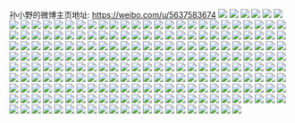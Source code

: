 孙小野的微博主页地址: https://weibo.com/u/5637583674 
![](https://wx4.sinaimg.cn/mw2000/0069wJ2Wly1h8u3r1hcwuj30u01cx0z7.jpg) 
![](https://wx4.sinaimg.cn/mw2000/0069wJ2Wly1h8u3sm7dxdj30tu13un1v.jpg) 
![](https://wx4.sinaimg.cn/mw2000/0069wJ2Wly1h8u3r1ur7hj30u0140jwl.jpg) 
![](https://wx4.sinaimg.cn/mw2000/0069wJ2Wly1h8u3r20v8lj30u0140438.jpg) 
![](https://wx4.sinaimg.cn/mw2000/0069wJ2Wly1h8u3r1nwvwj30u0140wlf.jpg) 
![](https://wx4.sinaimg.cn/mw2000/0069wJ2Wly1h8u3r29ichj30u01d0wk9.jpg) 
![](https://wx4.sinaimg.cn/mw2000/0069wJ2Wly1h80cv8tf5xj31410u0qau.jpg) 
![](https://wx4.sinaimg.cn/mw2000/0069wJ2Wly1h80cvadw46j30u0140nah.jpg) 
![](https://wx4.sinaimg.cn/mw2000/0069wJ2Wly1h80cv7lj8uj30u014019j.jpg) 
![](https://wx4.sinaimg.cn/mw2000/0069wJ2Wly1h80cva20pej30u01bawrb.jpg) 
![](https://wx4.sinaimg.cn/mw2000/0069wJ2Wly1h77dd2qnecj30u0140q59.jpg) 
![](https://wx4.sinaimg.cn/mw2000/0069wJ2Wly1h74thp5cfaj30u00u0dho.jpg) 
![](https://wx4.sinaimg.cn/mw2000/0069wJ2Wly1h73upnois3j30u01hcwnf.jpg) 
![](https://wx4.sinaimg.cn/mw2000/0069wJ2Wly1h73upnvegcj30u01hcjus.jpg) 
![](https://wx4.sinaimg.cn/mw2000/0069wJ2Wly1h6urpftp6aj30u01mzwj5.jpg) 
![](https://wx4.sinaimg.cn/mw2000/0069wJ2Wly1h6urpg3bo7j30u01l3add.jpg) 
![](https://wx4.sinaimg.cn/mw2000/0069wJ2Wly1h6rpyxz2vlj30k00zk3zd.jpg) 
![](https://wx4.sinaimg.cn/mw2000/0069wJ2Wly1h6c0vnevr4j30u014076b.jpg) 
![](https://wx4.sinaimg.cn/mw2000/0069wJ2Wly1h6c0vot84vj30u014076p.jpg) 
![](https://wx4.sinaimg.cn/mw2000/0069wJ2Wly1h6c0vnlnysj31400u00wo.jpg) 
![](https://wx4.sinaimg.cn/mw2000/0069wJ2Wly1h6c0raso7aj30mz0umq4k.jpg) 
![](https://wx4.sinaimg.cn/mw2000/0069wJ2Wly1h6c0rcex9xj30u0141q9w.jpg) 
![](https://wx4.sinaimg.cn/mw2000/0069wJ2Wly1h5tshaw2vuj30u0140tge.jpg) 
![](https://wx4.sinaimg.cn/mw2000/0069wJ2Wly1h5tshc1vppj30u0140q87.jpg) 
![](https://wx4.sinaimg.cn/mw2000/0069wJ2Wly1h5tshb4z2tj30u0140jyb.jpg) 
![](https://wx4.sinaimg.cn/mw2000/0069wJ2Wly1h5tshbcb8rj30u011iwld.jpg) 
![](https://wx4.sinaimg.cn/mw2000/0069wJ2Wly1h5tshbk13dj316e0u0wks.jpg) 
![](https://wx4.sinaimg.cn/mw2000/0069wJ2Wly1h5tshbuytqj31410u0jyt.jpg) 
![](https://wx4.sinaimg.cn/mw2000/0069wJ2Wly1h55h1poaz8j30u0140tge.jpg) 
![](https://wx4.sinaimg.cn/mw2000/0069wJ2Wly1h55h27a3lsj31400u0q7x.jpg) 
![](https://wx4.sinaimg.cn/mw2000/0069wJ2Wly1h55h1sz11gj30u01hc44j.jpg) 
![](https://wx4.sinaimg.cn/mw2000/0069wJ2Wly1h55h1tmvjcj30u0140n32.jpg) 
![](https://wx4.sinaimg.cn/mw2000/0069wJ2Wly1h4hu4di8lvj30u01400yb.jpg) 
![](https://wx4.sinaimg.cn/mw2000/0069wJ2Wly1h4hu4e6q9qj30u0140gq6.jpg) 
![](https://wx4.sinaimg.cn/mw2000/0069wJ2Wly1h4hu4b6hsxj30u0140grc.jpg) 
![](https://wx4.sinaimg.cn/mw2000/0069wJ2Wly1h4hu4eq8v2j30u0140442.jpg) 
![](https://wx4.sinaimg.cn/mw2000/0069wJ2Wly1h4hu4f4ctoj30u0146jxh.jpg) 
![](https://wx4.sinaimg.cn/mw2000/0069wJ2Wly1h4clxc1he3j30u0140qb2.jpg) 
![](https://wx4.sinaimg.cn/mw2000/0069wJ2Wly1h4clxbmh9kj30u0140428.jpg) 
![](https://wx4.sinaimg.cn/mw2000/0069wJ2Wly1h4clxdd9nsj30u01407dn.jpg) 
![](https://wx4.sinaimg.cn/mw2000/0069wJ2Wly1h4clxbc1cmj30u0140n42.jpg) 
![](https://wx4.sinaimg.cn/mw2000/0069wJ2Wly1h4clxdqephj30u0141wij.jpg) 
![](https://wx4.sinaimg.cn/mw2000/0069wJ2Wly1h4clxe4gqej30u01407a1.jpg) 
![](https://wx4.sinaimg.cn/mw2000/0069wJ2Wly1h4clxekuzgj30u0140ajh.jpg) 
![](https://wx4.sinaimg.cn/mw2000/0069wJ2Wly1h4clxfgqycj30u0140dpl.jpg) 
![](https://wx4.sinaimg.cn/mw2000/0069wJ2Wly1h4clxg1olcj30u00u0k1w.jpg) 
![](https://wx4.sinaimg.cn/mw2000/0069wJ2Wly1h4clxgjollj30u0140aio.jpg) 
![](https://wx4.sinaimg.cn/mw2000/0069wJ2Wly1h4clxgtykfj30u0140n2u.jpg) 
![](https://wx4.sinaimg.cn/mw2000/0069wJ2Wly1h4clxh7926j30u01400z1.jpg) 
![](https://wx4.sinaimg.cn/mw2000/0069wJ2Wly1h4clxih4p0j30s01akdmd.jpg) 
![](https://wx4.sinaimg.cn/mw2000/0069wJ2Wly1h3ifse68g2j30u0140n5h.jpg) 
![](https://wx4.sinaimg.cn/mw2000/0069wJ2Wly1h3ifsdxa2mj30k00zkack.jpg) 
![](https://wx4.sinaimg.cn/mw2000/0069wJ2Wly1h3ifsdpxdhj30k00zkdjo.jpg) 
![](https://wx4.sinaimg.cn/mw2000/0069wJ2Wly1h3a4mqnrw3j30u01a446f.jpg) 
![](https://wx4.sinaimg.cn/mw2000/0069wJ2Wly1h3a4mx03a9j30wx0u0qbx.jpg) 
![](https://wx4.sinaimg.cn/mw2000/0069wJ2Wly1h3a4mo9yv8j30u01407fq.jpg) 
![](https://wx4.sinaimg.cn/mw2000/0069wJ2Wly1h3a4muzqtqj30u0140agr.jpg) 
![](https://wx4.sinaimg.cn/mw2000/0069wJ2Wly1h3a4mtw7i4j30u05n14qp.jpg) 
![](https://wx4.sinaimg.cn/mw2000/0069wJ2Wly1h3a4mycux6j30u0140jzq.jpg) 
![](https://wx4.sinaimg.cn/mw2000/0069wJ2Wly1h1pq46mhnvj30t51fsdjl.jpg) 
![](https://wx4.sinaimg.cn/mw2000/0069wJ2Wly1h15ndvvbidj31sx0u0gvw.jpg) 
![](https://wx4.sinaimg.cn/mw2000/0069wJ2Wly1h0n7di1rntj30u00xvn40.jpg) 
![](https://wx4.sinaimg.cn/mw2000/0069wJ2Wly1h0n7di9h4qj30u00xttbk.jpg) 
![](https://wx4.sinaimg.cn/mw2000/0069wJ2Wly1h0n7djbf6xj30u014046q.jpg) 
![](https://wx4.sinaimg.cn/mw2000/0069wJ2Wly1gz3p4f6ecbj30u00jp405.jpg) 
![](https://wx4.sinaimg.cn/mw2000/0069wJ2Wly1gxueeg3czfj30mi0u0dmt.jpg) 
![](https://wx4.sinaimg.cn/mw2000/0069wJ2Wly1gxp93hqcnnj32c033yb2a.jpg) 
![](https://wx4.sinaimg.cn/mw2000/0069wJ2Wly1gxp98sv9ccj32c03401l0.jpg) 
![](https://wx4.sinaimg.cn/mw2000/0069wJ2Wly1gwid3q94k2j30u0140wi8.jpg) 
![](https://wx4.sinaimg.cn/mw2000/0069wJ2Wly1gwid3r3ovnj30u0140459.jpg) 
![](https://wx4.sinaimg.cn/mw2000/0069wJ2Wly1gwh4ntmyg9j30u00zi146.jpg) 
![](https://wx4.sinaimg.cn/mw2000/0069wJ2Wly1gwfxwwyc14j30u011i7e8.jpg) 
![](https://wx4.sinaimg.cn/mw2000/0069wJ2Wly1gwfxwvyy46j30u011ithp.jpg) 
![](https://wx4.sinaimg.cn/mw2000/0069wJ2Wly1gwdnj59jmmj31410u0qg2.jpg) 
![](https://wx4.sinaimg.cn/mw2000/0069wJ2Wly1gwdnj88e7kj30u0140tko.jpg) 
![](https://wx4.sinaimg.cn/mw2000/0069wJ2Wly1gvpohop0e7j32c0340qv6.jpg) 
![](https://wx4.sinaimg.cn/mw2000/0069wJ2Wly1gvpohrbbl3j33402c0x6q.jpg) 
![](https://wx4.sinaimg.cn/mw2000/0069wJ2Wly1gvkxxejcccj62c0340kjm02.jpg) 
![](https://wx4.sinaimg.cn/mw2000/0069wJ2Wly1gvkxxgvri3j32c0340e83.jpg) 
![](https://wx4.sinaimg.cn/mw2000/0069wJ2Wly1gvkxxk8dfhj62c0340qv702.jpg) 
![](https://wx4.sinaimg.cn/mw2000/0069wJ2Wly1gvkxxipoafj62c0340qv702.jpg) 
![](https://wx4.sinaimg.cn/mw2000/0069wJ2Wly1gvkxxbjihaj32c03401kz.jpg) 
![](https://wx4.sinaimg.cn/mw2000/0069wJ2Wly1gvkxxcw255j62c0340x6q02.jpg) 
![](https://wx4.sinaimg.cn/mw2000/0069wJ2Wly1gvkxxla8dkj62c02lcu0x02.jpg) 
![](https://wx4.sinaimg.cn/mw2000/0069wJ2Wly1gva5b603n2j62c0340npe02.jpg) 
![](https://wx4.sinaimg.cn/mw2000/0069wJ2Wly1gv45jn1ndzj60u0140tgv02.jpg) 
![](https://wx4.sinaimg.cn/mw2000/0069wJ2Wly1gv45jma2vnj60u014048702.jpg) 
![](https://wx4.sinaimg.cn/mw2000/0069wJ2Wly1gv054w5pihj60u0140qgl02.jpg) 
![](https://wx4.sinaimg.cn/mw2000/0069wJ2Wly1gv04whti17j60u0140gt702.jpg) 
![](https://wx4.sinaimg.cn/mw2000/0069wJ2Wly1gtxydyca3pj30u0140k0d.jpg) 
![](https://wx4.sinaimg.cn/mw2000/0069wJ2Wly1gtxye0mbj4j30u0140156.jpg) 
![](https://wx4.sinaimg.cn/mw2000/0069wJ2Wly1gtrkfcqbrpj30u014017c.jpg) 
![](https://wx4.sinaimg.cn/mw2000/0069wJ2Wly1gtrkfdexmcj30u0140jyj.jpg) 
![](https://wx4.sinaimg.cn/mw2000/0069wJ2Wly1gtn3792j6dj30n008awfl.jpg) 
![](https://wx4.sinaimg.cn/mw2000/0069wJ2Wly1gtkot87dcjj30pk0qm3zu.jpg) 
![](https://wx4.sinaimg.cn/mw2000/0069wJ2Wly1gtbzjuymdjj32c03401kz.jpg) 
![](https://wx4.sinaimg.cn/mw2000/0069wJ2Wly1gsyr2gyo7xj30u00vgdip.jpg) 
![](https://wx4.sinaimg.cn/mw2000/0069wJ2Wly1gslhkplcldj30u010645m.jpg) 
![](https://wx4.sinaimg.cn/mw2000/0069wJ2Wly1gslhkq8xt5j31400u079o.jpg) 
![](https://wx4.sinaimg.cn/mw2000/0069wJ2Wly1gslhkotj1fj30u01407a7.jpg) 
![](https://wx4.sinaimg.cn/mw2000/0069wJ2Wly1gs8dps5wh3j30t31frqd7.jpg) 
![](https://wx4.sinaimg.cn/mw2000/0069wJ2Wly1gs51ii4beaj30u00ysgxr.jpg) 
![](https://wx4.sinaimg.cn/mw2000/0069wJ2Wly1gs51iiezh0j30u0140k7m.jpg) 
![](https://wx4.sinaimg.cn/mw2000/0069wJ2Wly1gs51ihqk15j31400u0dqx.jpg) 
![](https://wx4.sinaimg.cn/mw2000/0069wJ2Wly1gs40b4yy7zj31400u07gz.jpg) 
![](https://wx4.sinaimg.cn/mw2000/0069wJ2Wly1grwxqcp9m9j30u014b4ck.jpg) 
![](https://wx4.sinaimg.cn/mw2000/0069wJ2Wly1grvzq48jfej30u014012m.jpg) 
![](https://wx4.sinaimg.cn/mw2000/0069wJ2Wly1grvzq3oattj30u01407dn.jpg) 
![](https://wx4.sinaimg.cn/mw2000/0069wJ2Wly1grozkmfddwj31400u0dml.jpg) 
![](https://wx4.sinaimg.cn/mw2000/0069wJ2Wly1grozklvib7j31400u0aiw.jpg) 
![](https://wx4.sinaimg.cn/mw2000/0069wJ2Wly1grnsqcb3tlj30u0140qf2.jpg) 
![](https://wx4.sinaimg.cn/mw2000/0069wJ2Wly1grnsqbads8j30u0140am8.jpg) 
![](https://wx4.sinaimg.cn/mw2000/0069wJ2Wly1grnbedhreyj30u0140ncw.jpg) 
![](https://wx4.sinaimg.cn/mw2000/0069wJ2Wly1grjetthc76j30hw0mmdjm.jpg) 
![](https://wx4.sinaimg.cn/mw2000/0069wJ2Wly1gray7i5k85j30my13e4cp.jpg) 
![](https://wx4.sinaimg.cn/mw2000/0069wJ2Wly1gr7t9jb71sj30u0140k2p.jpg) 
![](https://wx4.sinaimg.cn/mw2000/0069wJ2Wly1gr471r1w29j31400u0k45.jpg) 
![](https://wx4.sinaimg.cn/mw2000/0069wJ2Wly1gr471mfttzj30u0140k1x.jpg) 
![](https://wx4.sinaimg.cn/mw2000/0069wJ2Wly1gr471ojdbkj31400u07eh.jpg) 
![](https://wx4.sinaimg.cn/mw2000/0069wJ2Wly1gr471n6uw7j30u0140gtr.jpg) 
![](https://wx4.sinaimg.cn/mw2000/0069wJ2Wly1gr471kpyyaj31400u012s.jpg) 
![](https://wx4.sinaimg.cn/mw2000/0069wJ2Wly1gr471lek25j31400u049n.jpg) 
![](https://wx4.sinaimg.cn/mw2000/0069wJ2Wly1gr471suy4aj31400u07eo.jpg) 
![](https://wx4.sinaimg.cn/mw2000/0069wJ2Wly1gr471ronwoj30u014046h.jpg) 
![](https://wx4.sinaimg.cn/mw2000/0069wJ2Wly1gr471pssh7j30u0140n9z.jpg) 
![](https://wx4.sinaimg.cn/mw2000/0069wJ2Wly1gr2zpw9e26j31400u0gzi.jpg) 
![](https://wx4.sinaimg.cn/mw2000/0069wJ2Wly1gr0wydeyatj30u01hc7gh.jpg) 
![](https://wx4.sinaimg.cn/mw2000/0069wJ2Wly1gqzeovqlwbj30u00z4qf9.jpg) 
![](https://wx4.sinaimg.cn/mw2000/0069wJ2Wly1gqzeov2p3cj30u00u0tdt.jpg) 
![](https://wx4.sinaimg.cn/mw2000/0069wJ2Wly1gqzeow9fqrj30u00u0gqh.jpg) 
![](https://wx4.sinaimg.cn/mw2000/0069wJ2Wly1gqicn5kq00j30u01407ec.jpg) 
![](https://wx4.sinaimg.cn/mw2000/0069wJ2Wly1gqiclur5yoj310t0u079t.jpg) 
![](https://wx4.sinaimg.cn/mw2000/0069wJ2Wly1gqiclxlpotj31400u0dox.jpg) 
![](https://wx4.sinaimg.cn/mw2000/0069wJ2Wly1gq6pfd6oa5j30u0140128.jpg) 
![](https://wx4.sinaimg.cn/mw2000/0069wJ2Wly1gq6pfe6tdqj30u0140qan.jpg) 
![](https://wx4.sinaimg.cn/mw2000/0069wJ2Wly1gpext2mf8tj30mi0u0qv5.jpg) 
![](https://wx4.sinaimg.cn/mw2000/0069wJ2Wly1gpexu4k9l4j31o02814qq.jpg) 
![](https://wx4.sinaimg.cn/mw2000/0069wJ2Wly1gpextew1foj30mi0u0x4g.jpg) 
![](https://wx4.sinaimg.cn/mw2000/0069wJ2Wly1gpexteelkfj30mi0u0txi.jpg) 
![](https://wx4.sinaimg.cn/mw2000/0069wJ2Wgy1gp7obfx2ouj30u0140gvf.jpg) 
![](https://wx4.sinaimg.cn/mw2000/0069wJ2Wgy1gp7obh45jqj31400u0tjn.jpg) 
![](https://wx4.sinaimg.cn/mw2000/0069wJ2Wgy1gp7obeueb5j30u0140k5b.jpg) 
![](https://wx4.sinaimg.cn/mw2000/0069wJ2Wgy1gp7obih19uj31400u0k4z.jpg) 
![](https://wx4.sinaimg.cn/mw2000/0069wJ2Wly1golrtx9s7jj32c0340e4x.jpg) 
![](https://wx4.sinaimg.cn/mw2000/0069wJ2Wly1goc9mfs0l4j32c02c07wi.jpg) 
![](https://wx4.sinaimg.cn/mw2000/0069wJ2Wly1gnm1m4x2n8j32c0340u0y.jpg) 
![](https://wx4.sinaimg.cn/mw2000/0069wJ2Wly1gndu2x728lj32u124ikjm.jpg) 
![](https://wx4.sinaimg.cn/mw2000/0069wJ2Wly1gndu2sp28vj32c02c0b29.jpg) 
![](https://wx4.sinaimg.cn/mw2000/0069wJ2Wly1gndu32arlyj32c02c0kjm.jpg) 
![](https://wx4.sinaimg.cn/mw2000/0069wJ2Wly1gndu372i01j31o0280hdu.jpg) 
![](https://wx4.sinaimg.cn/mw2000/0069wJ2Wly1gndu3ax0puj311c33yu0x.jpg) 
![](https://wx4.sinaimg.cn/mw2000/0069wJ2Wly1gndu3farrxj32801o07wi.jpg) 
![](https://wx4.sinaimg.cn/mw2000/0069wJ2Wly1gndu3iievrj32bl2bl4qq.jpg) 
![](https://wx4.sinaimg.cn/mw2000/0069wJ2Wly1gndu3mtwiaj32c02c0npd.jpg) 
![](https://wx4.sinaimg.cn/mw2000/0069wJ2Wly1gndu3r7ndaj32c02c07wh.jpg) 
![](https://wx4.sinaimg.cn/mw2000/0069wJ2Wly1gn9harm9iij325q1mi4qq.jpg) 
![](https://wx4.sinaimg.cn/mw2000/0069wJ2Wly1gn9havpnsgj32801o0qv6.jpg) 
![](https://wx4.sinaimg.cn/mw2000/0069wJ2Wly1gn9hawo9b1j30n00k5qa1.jpg) 
![](https://wx4.sinaimg.cn/mw2000/0069wJ2Wly1gmyqjnr975j32bb2bbe82.jpg) 
![](https://wx4.sinaimg.cn/mw2000/0069wJ2Wly1gmyqjrwmxyj33402c0e81.jpg) 
![](https://wx4.sinaimg.cn/mw2000/0069wJ2Wly1gmyqjmaznyj32c03407wj.jpg) 
![](https://wx4.sinaimg.cn/mw2000/0069wJ2Wly1gmyqjpcfr0j3340340e82.jpg) 
![](https://wx4.sinaimg.cn/mw2000/0069wJ2Wly1gmyqjqoakqj32c0340qv6.jpg) 
![](https://wx4.sinaimg.cn/mw2000/0069wJ2Wly1gm8ht07tu8j31hf0u0151.jpg) 
![](https://wx4.sinaimg.cn/mw2000/0069wJ2Wly1gm8hsz0w35j31hc0u0wu3.jpg) 
![](https://wx4.sinaimg.cn/mw2000/0069wJ2Wly1gm8ht1ewwbj31hd0u0wuj.jpg) 
![](https://wx4.sinaimg.cn/mw2000/0069wJ2Wly1gm8ht2hf30j31hc0u0tsd.jpg) 
![](https://wx4.sinaimg.cn/mw2000/0069wJ2Wly1glysw3bjgij33402c0e82.jpg) 
![](https://wx4.sinaimg.cn/mw2000/0069wJ2Wly1glysw268e7j32bb2lp4qq.jpg) 
![](https://wx4.sinaimg.cn/mw2000/0069wJ2Wly1glvh4a3lhij31i41i4e4y.jpg) 
![](https://wx4.sinaimg.cn/mw2000/0069wJ2Wly1gltb9s8o6kj32c0340kjm.jpg) 
![](https://wx4.sinaimg.cn/mw2000/0069wJ2Wly1gltb9tvxdzj32c0340hdt.jpg) 
![](https://wx4.sinaimg.cn/mw2000/0069wJ2Wly1gltb9w7o9hj33402c0qv6.jpg) 
![](https://wx4.sinaimg.cn/mw2000/0069wJ2Wly1gltba2nfzuj33402c0qv6.jpg) 
![](https://wx4.sinaimg.cn/mw2000/0069wJ2Wly1gjth7aejrtj3190280u0x.jpg) 
![](https://wx4.sinaimg.cn/mw2000/0069wJ2Wly1gjth7dimtfj3190280x6p.jpg) 
![](https://wx4.sinaimg.cn/mw2000/0069wJ2Wly1gilskn6lmtj31400u0aqz.jpg) 
![](https://wx4.sinaimg.cn/mw2000/0069wJ2Wly1gilskoat76j30u00u07dj.jpg) 
![](https://wx4.sinaimg.cn/mw2000/0069wJ2Wly1gg8bakyiw5j31mb1mb7wh.jpg) 
![](https://wx4.sinaimg.cn/mw2000/0069wJ2Wly1gg8bamqxouj32c03407wk.jpg) 
![](https://wx4.sinaimg.cn/mw2000/0069wJ2Wly1gfcv2veyj6j31o01yib2a.jpg) 
![](https://wx4.sinaimg.cn/mw2000/0069wJ2Wly1gfcv2w7xaij32c02c0x6q.jpg) 
![](https://wx4.sinaimg.cn/mw2000/0069wJ2Wly1gevg5uuyyyj33402c0npg.jpg) 
![](https://wx4.sinaimg.cn/mw2000/0069wJ2Wly1gevg5y6ijaj32c0340x6p.jpg) 
![](https://wx4.sinaimg.cn/mw2000/0069wJ2Wly1gdirdgrm97j31400u0gy6.jpg) 
![](https://wx4.sinaimg.cn/mw2000/0069wJ2Wly1gcy9pxrgeej32c0340kjn.jpg) 
![](https://wx4.sinaimg.cn/mw2000/0069wJ2Wly3gc6r2e33l1j30bq0bqdjj.jpg) 
![](https://wx4.sinaimg.cn/mw2000/0069wJ2Wly3gc6r2e62zij30c80c8wgh.jpg) 
![](https://wx4.sinaimg.cn/mw2000/0069wJ2Wly3gc6r2e5ys5j30bo0boq7u.jpg) 
![](https://wx4.sinaimg.cn/mw2000/0069wJ2Wly1g7f6gd5aa6j33402c0npe.jpg) 
![](https://wx4.sinaimg.cn/mw2000/0069wJ2Wly1g5azb2uxqzj31hc0u04ck.jpg) 
![](https://wx4.sinaimg.cn/mw2000/0069wJ2Wly1g52t4l2sdxj31hc0u07iy.jpg) 
![](https://wx4.sinaimg.cn/mw2000/0069wJ2Wly1g2pm1wr7nsj33402c07wi.jpg) 
![](https://wx4.sinaimg.cn/mw2000/0069wJ2Wly1g222emzpbjj33402c01kz.jpg) 
![](https://wx4.sinaimg.cn/mw2000/0069wJ2Wly1g222et0ge0j33402c07wj.jpg) 
![](https://wx4.sinaimg.cn/mw2000/0069wJ2Wly1g1ynywbpigj33402c0qv6.jpg) 
![](https://wx4.sinaimg.cn/mw2000/0069wJ2Wly1g1ynyzwj0xj33402c0x6r.jpg) 
![](https://wx4.sinaimg.cn/mw2000/0069wJ2Wly1g109kpt77fj30yi0pw4qp.jpg) 
![](https://wx4.sinaimg.cn/mw2000/0069wJ2Wly1g0pq7kxp6yj32c0340npd.jpg) 
![](https://wx4.sinaimg.cn/mw2000/0069wJ2Wly1g0pq86dg2zj32c0340e81.jpg) 
![](https://wx4.sinaimg.cn/mw2000/0069wJ2Wly1g007zqvqpxj327u1o07wh.jpg) 
![](https://wx4.sinaimg.cn/mw2000/0069wJ2Wly1g007zrilmwj30u01hcapz.jpg) 
![](https://wx4.sinaimg.cn/mw2000/0069wJ2Wly1g007zsghvcj327u1o01kx.jpg) 
![](https://wx4.sinaimg.cn/mw2000/0069wJ2Wly1fxazfaaauuj30yi1a0u0y.jpg) 
![](https://wx4.sinaimg.cn/mw2000/0069wJ2Wly1fx1rao251wj30k00f0jss.jpg) 
![](https://wx4.sinaimg.cn/mw2000/0069wJ2Wly1fwtjtw9vx4j30yi1pc4dx.jpg) 
![](https://wx4.sinaimg.cn/mw2000/0069wJ2Wly1fw4e3gnyhej30c80an0tj.jpg) 
![](https://wx4.sinaimg.cn/mw2000/0069wJ2Wly1fv9dskaauzj30tz0uv0wi.jpg) 
![](https://wx4.sinaimg.cn/mw2000/0069wJ2Wly1funa8bc22xj33402c01ky.jpg) 
![](https://wx4.sinaimg.cn/mw2000/0069wJ2Wly1funa8fd3wjj33402c01ky.jpg) 
![](https://wx4.sinaimg.cn/mw2000/0069wJ2Wly1fuid3cwldej30yi0w9dqr.jpg) 
![](https://wx4.sinaimg.cn/mw2000/0069wJ2Wly1fu2idupuk7j32c0340e81.jpg) 
![](https://wx4.sinaimg.cn/mw2000/0069wJ2Wly1ftarcxxyosj31pc0yix6p.jpg) 
![](https://wx4.sinaimg.cn/mw2000/0069wJ2Wly1ft82j1ljm1j30zk0qok03.jpg) 
![](https://wx4.sinaimg.cn/mw2000/0069wJ2Wly1ft10n7fhaoj33402c0hdw.jpg) 
![](https://wx4.sinaimg.cn/mw2000/0069wJ2Wly1fspsbm9fmfj30yi1pc7wl.jpg) 
![](https://wx4.sinaimg.cn/mw2000/0069wJ2Wly1fsoao4uewvj32c01wxx6p.jpg) 
![](https://wx4.sinaimg.cn/mw2000/0069wJ2Wly1fsc5k063a6j30k00qowjc.jpg) 
![](https://wx4.sinaimg.cn/mw2000/0069wJ2Wly1fs2ws818d8j33k02o04qs.jpg) 
![](https://wx4.sinaimg.cn/mw2000/0069wJ2Wly1fs2wsh3vraj33k02o0u0z.jpg) 
![](https://wx4.sinaimg.cn/mw2000/0069wJ2Wly1fs2wsln77cj33k02o01l0.jpg) 
![](https://wx4.sinaimg.cn/mw2000/0069wJ2Wly1fs2ws2nyo1j32o03k0e84.jpg) 
![](https://wx4.sinaimg.cn/mw2000/0069wJ2Wly1fs2n8kpxnej32c0340x6p.jpg) 
![](https://wx4.sinaimg.cn/mw2000/0069wJ2Wly1fs2n9x16plj33402c0e82.jpg) 
![](https://wx4.sinaimg.cn/mw2000/0069wJ2Wly1fs2n9o2vzrj32c03401ky.jpg) 
![](https://wx4.sinaimg.cn/mw2000/0069wJ2Wly1frxudqubpdj32c0340qv5.jpg) 
![](https://wx4.sinaimg.cn/mw2000/0069wJ2Wly1frxuergwryj32c0340x6p.jpg) 
